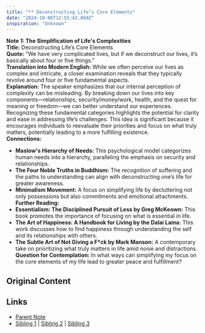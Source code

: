 ```yaml
---
title: "** Deconstructing Life’s Core Elements"
date: "2024-10-06T12:55:42.860Z"
inspiration: "Unknown"
---
```


  
**Note 1: The Simplification of Life's Complexities**  
**Title:** Deconstructing Life’s Core Elements  
**Quote:** "We have very complicated lives, but if we deconstruct our lives, it’s basically about four or five things."  
**Translation into Modern English:** While we often perceive our lives as complex and intricate, a closer examination reveals that they typically revolve around four or five fundamental aspects.  
**Explanation:** The speaker emphasizes that our internal perception of complexity can be misleading. By breaking down our lives into key components—relationships, security/money/work, health, and the quest for meaning or freedom—we can better understand our experiences. Recognizing these fundamental categories highlights the potential for clarity and ease in addressing life’s challenges. This idea is significant because it encourages individuals to reevaluate their priorities and focus on what truly matters, potentially leading to a more fulfilling existence.  
**Connections:**  
- **Maslow's Hierarchy of Needs:** This psychological model categorizes human needs into a hierarchy, paralleling the emphasis on security and relationships.  
- **The Four Noble Truths in Buddhism:** The recognition of suffering and the paths to understanding can align with deconstructing one’s life for greater awareness.  
- **Minimalism Movement:** A focus on simplifying life by decluttering not only possessions but also commitments and emotional attachments.  
**Further Reading:**  
- **Essentialism: The Disciplined Pursuit of Less by Greg McKeown:** This book promotes the importance of focusing on what is essential in life.  
- **The Art of Happiness: A Handbook for Living by the Dalai Lama:** This work discusses how to find happiness through understanding the self and its relationships with others.  
- **The Subtle Art of Not Giving a F*ck by Mark Manson:** A contemporary take on prioritizing what truly matters in life amid noise and distractions.  
**Question for Contemplation:** In what ways can simplifying my focus on the core elements of my life lead to greater peace and fulfillment?



## Original Content



## Links

- [Parent Note](/parent-note.md)
- [Sibling 1](/zettel1.md) | [Sibling 2](/zettel2.md) | [Sibling 3](/zettel3.md)

